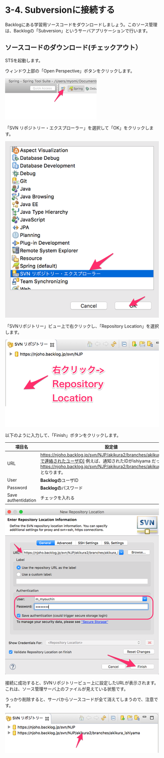 # 3-4. Subversionに接続する
Backlogにある学習用ソースコードをダウンロードしましょう。このソース管理は、Backlogの「Subversion」というサーバアプリケーションで行います。

## ソースコードのダウンロード(チェックアウト）

STSを起動します。

ウィンドウ上部の「Open Perspective」ボタンをクリックします。

![Open Perspective](../images/image-03-0033.png)

「SVN リポジトリー・エクスプローラー」を選択して「OK」をクリックします。

![Open Perspective](../images/image-03-0034.png)

「SVNリポジトリー」ビュー上で右クリックし、「Repository Location」を選択します。

![Open Perspective](../images/image-03-0035.png)

以下のように入力して、「Finish」ボタンをクリックします。

| 項目名 | 設定値 |
| -- | -- |
| URL | https://njoho.backlog.jp/svn/NJP/akikura2/branches/akikura_[メールで連絡されたユーザID]  例えば、通知されたIDがishiyama だった場合は、 https://njoho.backlog.jp/svn/NJP/akikura2/branches/akikura_ishiyama となります。|
| User | **Backlogの**ユーザID |
| Password | **Backlogの**パスワード |
| Save authentidation | チェックを入れる |

![Open Perspective](../images/image-03-0036.png)

接続に成功すると、SVNリポジトリービュー上に設定したURLが表示されます。これは、ソース管理サーバ上のファイルが見えている状態です。

うっかり削除すると、サーバからソースコードが全て消えてしまうので、注意です。

![Open Perspective](../images/image-03-0037.png)